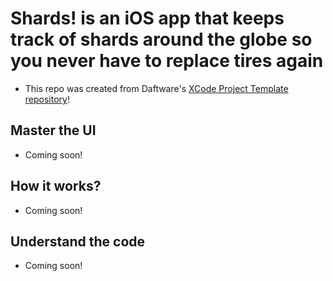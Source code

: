 # Shards! is an iOS app that keeps track of shards around the globe so you never have to replace tires again

+ This repo was created from Daftware's <a href="https://github.com/daft-ware/XCodeProjTemplate" target="_blank">XCode Project Template repository</a>!

## Master the UI 

+ Coming soon!

## How it works? 

+ Coming soon!

## Understand the code

+ Coming soon! 
